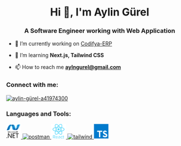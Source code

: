 <h1 align="center">Hi 👋, I'm Aylin Gürel</h1>
<h3 align="center">A Software Engineer working with Web Application</h3>

- 🔭 I’m currently working on [Codifya-ERP](https://github.com/aylingurel1/Codifya-ERP)

- 🌱 I’m  learning **Next.js, Tailwind CSS**

- 📫 How to reach me **aylngurel@gmail.com**

<h3 align="left">Connect with me:</h3>
<p align="left">
<a href="https://linkedin.com/in/aylin-gürel-a41974300" target="blank"><img align="center" src="https://raw.githubusercontent.com/rahuldkjain/github-profile-readme-generator/master/src/images/icons/Social/linked-in-alt.svg" alt="aylin-gürel-a41974300" height="30" width="40" /></a>
</p>

<h3 align="left">Languages and Tools:</h3>
<p align="left"> <a href="https://dotnet.microsoft.com/" target="_blank" rel="noreferrer"> <img src="https://raw.githubusercontent.com/devicons/devicon/master/icons/dot-net/dot-net-original-wordmark.svg" alt="dotnet" width="40" height="40"/> </a> <a href="https://postman.com" target="_blank" rel="noreferrer"> <img src="https://www.vectorlogo.zone/logos/getpostman/getpostman-icon.svg" alt="postman" width="40" height="40"/> </a> <a href="https://reactjs.org/" target="_blank" rel="noreferrer"> <img src="https://raw.githubusercontent.com/devicons/devicon/master/icons/react/react-original-wordmark.svg" alt="react" width="40" height="40"/> </a> <a href="https://tailwindcss.com/" target="_blank" rel="noreferrer"> <img src="https://www.vectorlogo.zone/logos/tailwindcss/tailwindcss-icon.svg" alt="tailwind" width="40" height="40"/> </a> <a href="https://www.typescriptlang.org/" target="_blank" rel="noreferrer"> <img src="https://raw.githubusercontent.com/devicons/devicon/master/icons/typescript/typescript-original.svg" alt="typescript" width="40" height="40"/> </a> </p>
